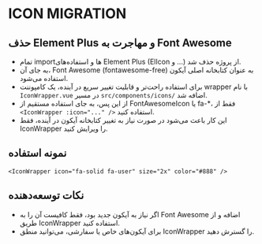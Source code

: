 # ICON MIGRATION

## حذف Element Plus و مهاجرت به Font Awesome

- تمام importها و استفاده‌های Element Plus (ElIcon و ...) از پروژه حذف شد.
- به جای آن، Font Awesome (fontawesome-free) به عنوان کتابخانه اصلی آیکون استفاده می‌شود.
- برای استفاده راحت‌تر و قابلیت تغییر سریع در آینده، یک کامپوننت wrapper با نام `IconWrapper.vue` در مسیر `src/components/icons/` اضافه شد.
- از این پس، به جای استفاده مستقیم از FontAwesomeIcon یا fa-\*، فقط از `<IconWrapper :icon="..." />` استفاده کنید.
- این کار باعث می‌شود در صورت نیاز به تغییر کتابخانه آیکون در آینده، فقط IconWrapper را ویرایش کنید.

## نمونه استفاده

```vue
<IconWrapper icon="fa-solid fa-user" size="2x" color="#888" />
```

## نکات توسعه‌دهنده

- اگر نیاز به آیکون جدید بود، فقط کافیست آن را به Font Awesome اضافه و از طریق IconWrapper استفاده کنید.
- برای آیکون‌های خاص یا سفارشی، می‌توانید منطق IconWrapper را گسترش دهید.
